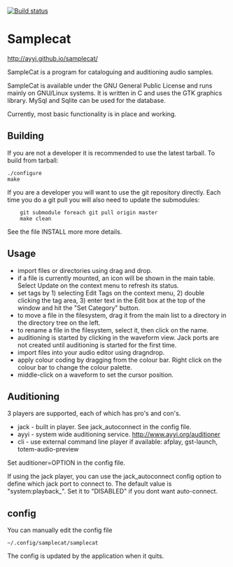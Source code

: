 [![Build status](https://gitlab.com/ayyi.org/samplecat/badges/master/pipeline.svg)](https://gitlab.com/ayyi.org/samplecat)

Samplecat
=========

http://ayyi.github.io/samplecat/

SampleCat is a program for cataloguing and auditioning audio samples.

SampleCat is available under the GNU General Public License and runs mainly on
GNU/Linux systems. It is written in C and uses the GTK graphics library. 
MySql and Sqlite can be used for the database.

Currently, most basic functionality is in place and working.


Building
--------

If you are not a developer it is recommended to use the latest tarball.
To build from tarball:
```
./configure
make
```

If you are a developer you will want to use the git repository directly.
Each time you do a git pull you will also need to update the submodules:
```
	git submodule foreach git pull origin master
	make clean
```

See the file INSTALL more more details.


Usage
-----

* import files or directories using drag and drop.
* if a file is currently mounted, an icon will be shown in the main table. Select Update on the context menu to refresh its status.
* set tags by 1) selecting Edit Tags on the context menu, 2) double clicking the tag area, 3) enter text in the Edit box at the top
  of the window and hit the "Set Category" button.
* to move a file in the filesystem, drag it from the main list to a directory in the directory tree on the left.
* to rename a file in the filesystem, select it, then click on the name.
* auditioning is started by clicking in the waveform view. Jack ports are not created until auditioning is started for the first time.
* import files into your audio editor using dragndrop.
* apply colour coding by dragging from the colour bar. Right click on the colour bar to change the colour palette.
* middle-click on a waveform to set the cursor position.


Auditioning
-----------

3 players are supported, each of which has pro's and con's.

* jack - built in player. See jack_autoconnect in the config file.
* ayyi - system wide auditioning service. http://www.ayyi.org/auditioner
* cli  - use external command line player if available: afplay, gst-launch, totem-audio-preview

Set auditioner=OPTION in the config file.

If using the jack player, you can use the jack_autoconnect config option to define which jack port to connect to.
The default value is "system:playback_". Set it to "DISABLED" if you dont want auto-connect.


config
------

You can manually edit the config file
```
~/.config/samplecat/samplecat
```
The config is updated by the application when it quits.
